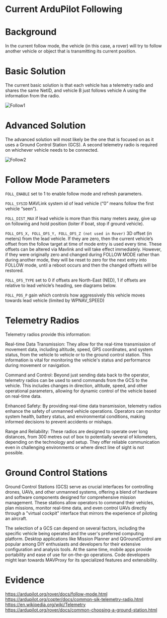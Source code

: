 # Current ArduPilot Following 

# Background

In the current follow mode, the vehicle (in this case, a rover) will try to follow another vehicle or object that is transmitting its current position. 

# Basic Solution

The current basic solution is that each vehicle has a telemetry radio and shares the same NetID, and vehicle B just follows vehicle A using the information from the radio.

![Follow1](https://github.com/altmattr/2024-honours/assets/80295061/4e8a072f-9c24-41c1-8a23-c145e24b27a2)

# Advanced Solution

The advanced solution will most likely be the one that is focused on as it uses a Ground Control Station (GCS). A second telemetry radio is required on whichever vehicle needs to be connected.

![Follow2](https://github.com/altmattr/2024-honours/assets/80295061/955f3978-be3c-47d7-b205-6b4c8f743ce8)

# Follow Mode Parameters

`FOLL_ENABLE` set to 1 to enable follow mode and refresh parameters.

`FOLL_SYSID` MAVLink system id of lead vehicle (“0” means follow the first vehicle “seen”).

`FOLL_DIST_MAX` if lead vehicle is more than this many meters away, give up on following and hold position (loiter if boat, stop if ground vehicle).

`FOLL_OFS_X, FOLL_OFS_Y, FOLL_OFS_Z (not used in Rover)` 3D offset (in meters) from the lead vehicle. If they are zero, then the current vehicle’s offset from the follow target at time of mode entry is used every time. These offsets can be altered via Mavlink and will take effect immediately. However, if they were originally zero and changed during FOLLOW MODE rather than during another mode, they will be reset to zero for the next entry into FOLLOW mode, until a reboot occurs and then the changed offsets will be restored.

`FOLL_OFS_TYPE` set to 0 if offsets are North-East (NED), 1 if offsets are relative to lead vehicle’s heading, see diagrams below.

`FOLL_POS_P` gain which controls how aggressively this vehicle moves towards lead vehicle (limited by WPNAV_SPEED)

# Telemetry Radios 

Telemetry radios provide this information:

Real-time Data Transmission: They allow for the real-time transmission of movement data, including altitude, speed, GPS coordinates, and system status, from the vehicle to vehicle or to the ground control station. This information is vital for monitoring the vehicle's status and performance during movement or navigation.

Command and Control: Beyond just sending data back to the operator, telemetry radios can be used to send commands from the GCS to the vehicle. This includes changes in direction, altitude, speed, and other operational parameters, allowing for dynamic control of the vehicle based on real-time data.

Enhanced Safety: By providing real-time data transmission, telemetry radios enhance the safety of unmanned vehicle operations. Operators can monitor system health, battery status, and environmental conditions, making informed decisions to prevent accidents or mishaps.

Range and Reliability: These radios are designed to operate over long distances, from 300 metres out of box to potentially several of kilometers, depending on the technology and setup. They offer reliable communication even in challenging environments or where direct line of sight is not possible.

# Ground Control Stations

Ground Control Stations (GCS) serve as crucial interfaces for controlling drones, UAVs, and other unmanned systems, offering a blend of hardware and software components designed for comprehensive mission management. These stations allow operators to command their vehicles, plan missions, monitor real-time data, and even control UAVs directly through a "virtual cockpit" interface that mirrors the experience of piloting an aircraft.

The selection of a GCS can depend on several factors, including the specific vehicle being operated and the user's preferred computing platform. Desktop applications like Mission Planner and QGroundControl are popular among DIY enthusiasts and developers for their extensive configuration and analysis tools. At the same time, mobile apps provide portability and ease of use for on-the-go operations. Code developers might lean towards MAVProxy for its specialized features and extensibility.

# Evidence 

https://ardupilot.org/rover/docs/follow-mode.html
https://ardupilot.org/copter/docs/common-sik-telemetry-radio.html
https://en.wikipedia.org/wiki/Telemetry
https://ardupilot.org/rover/docs/common-choosing-a-ground-station.html

